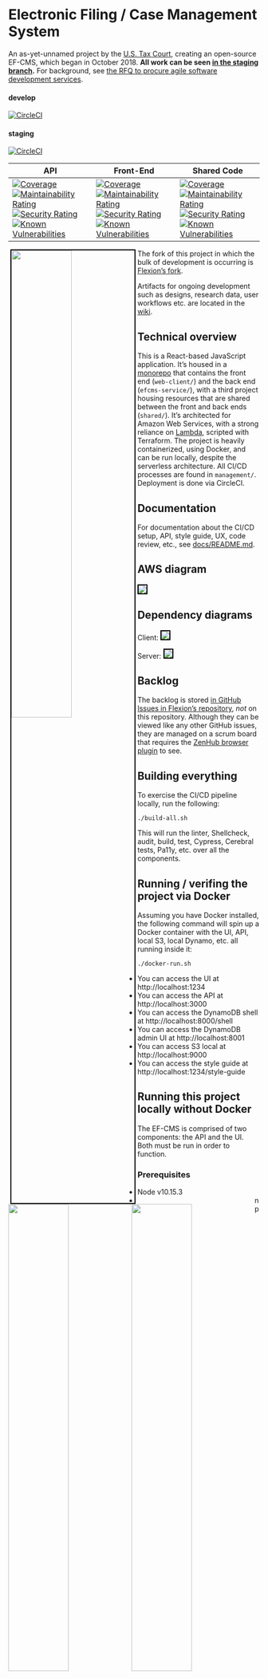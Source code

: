 # Electronic Filing / Case Management System

An as-yet-unnamed project by the [U.S. Tax Court](https://ustaxcourt.gov/), creating an open-source EF-CMS, which began in October 2018. **All work can be seen [in the staging branch](https://github.com/ustaxcourt/ef-cms/tree/staging).** For background, see [the RFQ to procure agile software development services](https://github.com/ustaxcourt/case-management-rfq).

#### develop

[![CircleCI](https://circleci.com/gh/flexion/ef-cms/tree/develop.svg?style=svg)](https://circleci.com/gh/flexion/ef-cms/tree/develop)

#### staging

[![CircleCI](https://circleci.com/gh/ustaxcourt/ef-cms/tree/staging.svg?style=svg)](https://circleci.com/gh/ustaxcourt/ef-cms/tree/staging)

API | Front-End | Shared Code
--- | --------- | -----------
[![Coverage](https://sonarcloud.io/api/project_badges/measure?project=ef-cms-api&metric=coverage)](https://sonarcloud.io/dashboard?id=ef-cms-api)<br>[![Maintainability Rating](https://sonarcloud.io/api/project_badges/measure?project=ef-cms-api&metric=sqale_rating)](https://sonarcloud.io/dashboard?id=ef-cms-api)<br>[![Security Rating](https://sonarcloud.io/api/project_badges/measure?project=ef-cms-api&metric=security_rating)](https://sonarcloud.io/dashboard?id=ef-cms-api)<br>[![Known Vulnerabilities](https://snyk.io/test/github/ustaxcourt/ef-cms/badge.svg?targetFile=efcms-service%2Fpackage.json)](https://snyk.io/test/github/ustaxcourt/ef-cms?targetFile=efcms-service%2Fpackage.json) | [![Coverage](https://sonarcloud.io/api/project_badges/measure?project=ef-cms-front-end&metric=coverage)](https://sonarcloud.io/dashboard?id=ef-cms-front-end)<br>[![Maintainability Rating](https://sonarcloud.io/api/project_badges/measure?project=ef-cms-front-end&metric=sqale_rating)](https://sonarcloud.io/dashboard?id=ef-cms-front-end)<br>[![Security Rating](https://sonarcloud.io/api/project_badges/measure?project=ef-cms-front-end&metric=security_rating)](https://sonarcloud.io/dashboard?id=ef-cms-front-end)<br>[![Known Vulnerabilities](https://snyk.io/test/github/ustaxcourt/ef-cms/badge.svg?targetFile=web-client%2Fpackage.json)](https://snyk.io/test/github/ustaxcourt/ef-cms?targetFile=web-client%2Fpackage.json) | [![Coverage](https://sonarcloud.io/api/project_badges/measure?project=ef-cms-shared&metric=coverage)](https://sonarcloud.io/dashboard?id=ef-cms-shared)<br>[![Maintainability Rating](https://sonarcloud.io/api/project_badges/measure?project=ef-cms-shared&metric=sqale_rating)](https://sonarcloud.io/dashboard?id=ef-cms-shared)<br>[![Security Rating](https://sonarcloud.io/api/project_badges/measure?project=ef-cms-shared&metric=security_rating)](https://sonarcloud.io/dashboard?id=ef-cms-shared)<br>[![Known Vulnerabilities](https://snyk.io/test/github/ustaxcourt/ef-cms/badge.svg?targetFile=shared%2Fpackage.json)](https://snyk.io/test/github/ustaxcourt/ef-cms?targetFile=shared%2Fpackage.json)

<a href="docs/images/screenshot-new-petition.png"><img src="docs/images/screenshot-new-petition.png" width="49%" style="float: left; border: 2px solid #000; margin: 0 4px;" /></a>
<a href="docs/images/screenshot-cases.png"><img src="docs/images/screenshot-cases.png" width="49%" style="float: left;" /></a>

<a href="docs/images/screenshot-docket-record.png"><img src="docs/images/screenshot-docket-record.png" width="49%" style="float: left;" /></a>
<a href="docs/images/screenshot-answer.png"><img src="docs/images/screenshot-answer.png" width="49%" style="float: left;" /></a>

The fork of this project in which the bulk of development is occurring is [Flexion’s fork](https://github.com/flexion/ef-cms).

Artifacts for ongoing development such as designs, research data, user workflows etc. are located in the [wiki](https://github.com/flexion/ef-cms/wiki).

## Technical overview

This is a React-based JavaScript application. It’s housed in a [monorepo](https://en.wikipedia.org/wiki/Monorepo) that contains the front end (`web-client/`) and the back end (`efcms-service/`), with a third project housing resources that are shared between the front and back ends (`shared/`). It’s architected for Amazon Web Services, with a strong reliance on [Lambda](https://aws.amazon.com/lambda/), scripted with Terraform. The project is heavily containerized, using Docker, and can be run locally, despite the serverless architecture. All CI/CD processes are found in `management/`. Deployment is done via CircleCI.

## Documentation

For documentation about the CI/CD setup, API, style guide, UX, code review, etc., see [docs/README.md](docs/README.md).

## AWS diagram

<a href="docs/images/aws-diagram.png"><img src="docs/images/aws-diagram.png" style="border: 2px solid #000; " /></a>

## Dependency diagrams

Client:
<a href="docs/images/client-dependencies.png"><img src="docs/images/client-dependencies.png" style="border: 2px solid #000; " /></a>

Server:
<a href="docs/images/server-dependencies.png"><img src="docs/images/server-dependencies.png" style="border: 2px solid #000; " /></a>

## Backlog

The backlog is stored [in GitHub Issues in Flexion’s repository](https://github.com/flexion/ef-cms/issues), _not_ on this repository. Although they can be viewed like any other GitHub issues, they are managed on a scrum board that requires the [ZenHub browser plugin](https://www.zenhub.com/) to see.

## Building everything

To exercise the CI/CD pipeline locally, run the following:

`./build-all.sh`

This will run the linter, Shellcheck, audit, build, test, Cypress, Cerebral tests, Pa11y, etc. over all the components.

## Running / verifing the project via Docker

Assuming you have Docker installed, the following command will spin up a Docker container with the UI, API, local S3, local Dynamo, etc. all running inside it:

`./docker-run.sh`

- You can access the UI at http://localhost:1234
- You can access the API at http://localhost:3000
- You can access the DynamoDB shell at http://localhost:8000/shell
- You can access the DynamoDB admin UI at http://localhost:8001
- You can access S3 local at http://localhost:9000
- You can access the style guide at http://localhost:1234/style-guide

## Running this project locally without Docker

The EF-CMS is comprised of two components: the API and the UI. Both must be run in order to function.

### Prerequisites

- Node v10.15.3
- npm v6.4.1
- Ghostscript v9.23 (see Setup below)
- ClamAV v0.101.2 (see Setup below)

### Setup

Follow [the installation prerequisites for Ghostscript4JS](https://www.npmjs.com/package/ghostscript4js#prerequisites). macOS users can do the following:
- `brew install https://raw.githubusercontent.com/Homebrew/homebrew-core/e61385fb91ced20245d063f728401e9727293ce0/Formula/ghostscript.rb`
- `echo 'export GS4JS_HOME="/usr/local/lib"' >> ~/.bash_profile`
- `source ~/.bash_profile`

For ClamAV, macOS users can do the following:
- `brew install clamav`
- `cp /usr/local/etc/clamav/freshclam.conf.sample /usr/local/etc/clamav/freshclam.conf`
- `sed -ie 's/^Example/#Example/g' /usr/local/etc/clamav/freshclam.conf` (comments out `Example` in the `freshclam.conf` file)
- `echo 'export CLAMAV_CLAMSCAN_PATH="/usr/local/bin/clamscan"' >> ~/.bash_profile`
- `source ~/.bash_profile`
- `freshclam` (installs virus definitions)

Both the front-end (`/web-client`) and API (`/efcms-service`) share code that exists in `/shared`. Before you can run either, you need to run `npm install` inside the `shared` directory.

- `cd shared && npm i`
- `cd ../web-client && npm i`
- `cd ../efcms-service && npm i`

#### Terminal A

- `cd web-client && npm start`

#### Terminal B

- `cd efcms-service && npm start`

## Login and test users

There are two login mechanisms available — the legacy mock login system, and a new one that emulates AWS Cognito.

### Mock login

You can log in using these usernames:

```
taxpayer
petitionsclerk
docketclerk
respondent
seniorattorney
```

No password is required.

### AWS Cognito

To use Cognito, start the web client with `npm run dev:cognito` (instead of `npm start`) You can then log in with:

```
petitioner1@example.com – petitioner5@example.com
petitionsclerk1@example.com – petitionsclerk5@example.com
docketclerk1@example.com – docketclerk5@example.com
respondent1@example.com – respondent5@example.com
seniorattorney1@example.com – seniorattorney5@example.com
```

The password for all accounts is:

`Testing1234$`

## Editor configuration

### Atom.io

Install the following for best results:

- https://atom.io/packages/language-javascript-jsx
- https://atom.io/packages/language-groovy
- https://atom.io/packages/linter-eslint
- https://atom.io/packages/prettier-atom (enable ESLint and StyleLint integrations in settings)

## Using the application with Internet Explorer 11

If using Internet Explorer 11 with Windows 7, [download and install Adobe Reader](https://get.adobe.com/reader/). This will permit PDFs to be viewed in-browser.

## Forked dependencies

The software has several dependencies that required minor modifications to suit our needs. Rather than attempt to persuade their creators to adopt our modifications, those repositories have been forked within the U.S. Tax Court's GitHub organization, and the modifications made there. Those repositories are:

- [serverless-s3-local](https://github.com/ustaxcourt/serverless-s3-local)
- [s3rver](https://github.com/ustaxcourt/s3rver)
- [serverless-plugin-bind-deployment-id](https://github.com/ustaxcourt/serverless-plugin-bind-deployment-id)
- [serverless-dynamodb-local](https://github.com/ustaxcourt/serverless-dynamodb-local)

_If these repositories are deleted, the build will fail._ To verify that these repositories are still required, see each of the `package.json` files in the repo (e.g., `find . -name package.json -exec grep "github:ustaxcourt" {} \; |awk 'BEGIN {FS=": ";}{print$2}' |uniq`). Note that `s3rver` is a dependency of `serverless-s3-local`, and so it will not be found in our `package.json` files.

## Contributing

See [CONTRIBUTING](CONTRIBUTING.md) for additional information.

## Public domain

This project is in the worldwide [public domain](LICENSE.md). As stated in [CONTRIBUTING](CONTRIBUTING.md):

> This project is in the public domain within the United States, and copyright and related rights in the work worldwide are waived through the [CC0 1.0 Universal public domain dedication](https://creativecommons.org/publicdomain/zero/1.0/).
>
> All contributions to this project will be released under the CC0 dedication. By submitting a pull request, you are agreeing to comply with this waiver of copyright interest.

## Creating end-of-sprint pull requests

Follow these steps for creating the end of sprint PRs for the court.

1. Create a PR from `develop` -> `staging`
2. Verify PR passed
3. Merge PR and verify staging deployed correctly in CircleCI
4. Create a PR from `staging` -> `master`
5. Verify PR passed
6. Merge PR and verify prod deployed correctly in CircleCI
7. Create a PR from `flexion/ef-cms master` -> `ustaxcourt/ef-cms staging`
8. When PR comments come in, make changes to master to fix the comments
9. After the court approves and merges PR, merge master into develop
10. Create a release in GitHub as sprint_00x against master and put the same description planned to be in the PR description for the court
